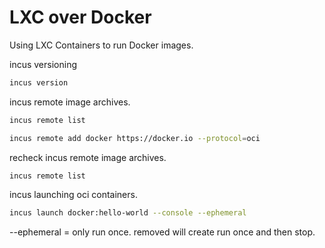 # LXC over Docker

Using LXC Containers to run Docker images.

incus versioning
```bash
incus version
```

incus remote image archives.
```bash
incus remote list
```

```bash
incus remote add docker https://docker.io --protocol=oci
```

recheck incus remote image archives.
```bash
incus remote list
```

incus launching oci containers.
```bash
incus launch docker:hello-world --console --ephemeral
```

--ephemeral = only run once.
removed will create run once and then stop.

